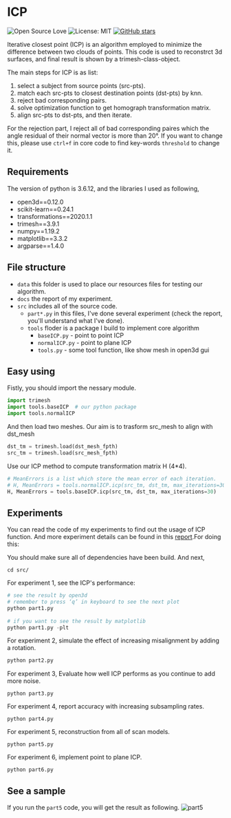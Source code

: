 # ICP

![Open Source Love](https://badges.frapsoft.com/os/v1/open-source.svg?v=103)
![License: MIT](https://img.shields.io/badge/License-MIT-yellow.svg)
[![GitHub stars](https://img.shields.io/github/stars/mremilien/ICP.svg?style=social)](https://github.com/mremilien/ICP/stargazers)

Iterative closest point (ICP) is an algorithm employed to minimize the difference between two clouds of points. 
This code is used to reconstrct 3d surfaces, and final result is shown by a trimesh-class-object.

The main steps for ICP is as list:
1. select a subject from source points (src-pts).
2. match each src-pts to closest destination points (dst-pts) by knn.
3. reject bad corresponding pairs.
4. solve optimization function to get homograph transformation matrix.
5. align src-pts to dst-pts, and then iterate.

For the rejection part, I reject all of bad corresponding paires which the angle residual of their normal vector is more than 20°.
If you want to change this, please use `ctrl+f` in core code to find key-words `threshold` to change it.

## Requirements 
The version of python is 3.6.12, and the libraries I used as following,
* open3d==0.12.0
* scikit-learn==0.24.1
* transformations==2020.1.1
* trimesh==3.9.1
* numpy==1.19.2
* matplotlib==3.3.2
* argparse==1.4.0

## File structure
* `data` this folder is used to place our resources files for testing our algorithm.
* `docs` the report of my experiment.
* `src` includes all of the source code.
   * `part*.py` in this files, I've done several experiment (check the report, you'll understand what I've done).
   * `tools` floder is a package I build to implement core algorithm
        * `baseICP.py` - point to point ICP
        * `normalICP.py` - point to plane ICP
        * `tools.py` - some tool function, like show mesh in open3d gui

## Easy using
Fistly, you should import the nessary module.
``` python
import trimesh
import tools.baseICP  # our python package
import tools.normalICP
```
And then load two meshes. Our aim is to trasform src_mesh to align with dst_mesh
``` python
dst_tm = trimesh.load(dst_mesh_fpth)
src_tm = trimesh.load(src_mesh_fpth)
```
Use our ICP method to compute transformation matrix H (4*4).
``` python
# MeanErrors is a list which store the mean error of each iteration.
# H, MeanErrors = tools.normalICP.icp(src_tm, dst_tm, max_iterations=30)
H, MeanErrors = tools.baseICP.icp(src_tm, dst_tm, max_iterations=30)
```

## Experiments
You can read the code of my experiments to find out the usage of ICP function. And more experiment details can be found in this [report](https://github.com/mremilien/ICP/blob/main/docs/report.pdf).For doing this:
 
You should make sure all of dependencies have been build. And next,
```
cd src/
```
For experiment 1, see the ICP's performance:
```python
# see the result by open3d
# remember to press ‘q’ in keyboard to see the next plot
python part1.py
	
# if you want to see the result by matplotlib
python part1.py -plt
```
For experiment 2, simulate the effect of increasing misalignment by adding a rotation.
``` bash
python part2.py
```
For experiment 3, Evaluate how well ICP performs as you continue to add more noise.
```
python part3.py
```
For experiment 4, report accuracy with increasing subsampling rates.
```
python part4.py
```
For experiment 5, reconstruction from all of scan models.
```
python part5.py
```
For experiment 6, implement point to plane ICP.
```
python part6.py
```

## See a sample
If you run the `part5` code, you will get the result as following.
![part5](https://github.com/mremilien/ICP/blob/main/docs/recon.png)
